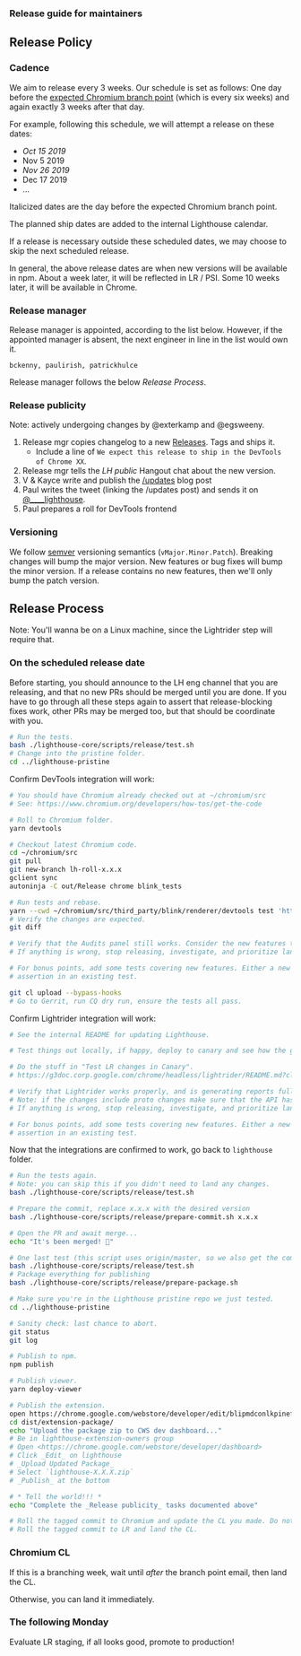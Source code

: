 ### Release guide for maintainers

## Release Policy

### Cadence

We aim to release every 3 weeks. Our schedule is set as follows: One day before the [expected Chromium branch point](https://www.chromium.org/developers/calendar) (which is every six weeks) and again exactly 3 weeks after that day.

For example, following this schedule, we will attempt a release on these dates:

* _Oct 15 2019_
* Nov 5 2019
* _Nov 26 2019_
* Dec 17 2019
* ...

Italicized dates are the day before the expected Chromium branch point.

The planned ship dates are added to the internal Lighthouse calendar.

If a release is necessary outside these scheduled dates, we may choose to skip the next scheduled release.

In general, the above release dates are when new versions will be available in npm. About a week later, it will be reflected in LR / PSI. Some 10 weeks later, it will be available in Chrome.

### Release manager

Release manager is appointed, according to the list below. However, if the appointed manager is absent, the next engineer in line in the list would own it.

    bckenny, paulirish, patrickhulce

Release manager follows the below _Release Process_.

### Release publicity

Note: actively undergoing changes by @exterkamp and @egsweeny.

1. Release mgr copies changelog to a new [Releases](https://github.com/GoogleChrome/lighthouse/releases). Tags and ships it.
   * Include a line of `We expect this release to ship in the DevTools of Chrome XX`.
1. Release mgr tells the _LH public_ Hangout chat about the new version.
1. V & Kayce write and publish the [/updates](https://developers.google.com/web/updates/) blog post
1. Paul writes the tweet (linking the /updates post) and sends it on [@____lighthouse](https://twitter.com/____lighthouse).
1. Paul prepares a roll for DevTools frontend

### Versioning

We follow [semver](https://semver.org/) versioning semantics (`vMajor.Minor.Patch`). Breaking changes will bump the major version. New features or bug fixes will bump the minor version. If a release contains no new features, then we'll only bump the patch version.


## Release Process

Note: You'll wanna be on a Linux machine, since the Lightrider step will require that.

### On the scheduled release date

Before starting, you should announce to the LH eng channel that you are releasing,
and that no new PRs should be merged until you are done. If you have to go through all these steps
again to assert that release-blocking fixes work, other PRs may be merged too, but that should
be coordinate with you.

```sh
# Run the tests.
bash ./lighthouse-core/scripts/release/test.sh
# Change into the pristine folder.
cd ../lighthouse-pristine
```

Confirm DevTools integration will work:
```sh
# You should have Chromium already checked out at ~/chromium/src
# See: https://www.chromium.org/developers/how-tos/get-the-code

# Roll to Chromium folder.
yarn devtools

# Checkout latest Chromium code.
cd ~/chromium/src
git pull
git new-branch lh-roll-x.x.x
gclient sync
autoninja -C out/Release chrome blink_tests

# Run tests and rebase.
yarn --cwd ~/chromium/src/third_party/blink/renderer/devtools test 'http/tests/devtools/audits/*.js' --reset-results
# Verify the changes are expected.
git diff

# Verify that the Audits panel still works. Consider the new features that have been added.
# If anything is wrong, stop releasing, investigate, and prioritize landing the PR.

# For bonus points, add some tests covering new features. Either a new test, or an extra
# assertion in an existing test.

git cl upload --bypass-hooks
# Go to Gerrit, run CQ dry run, ensure the tests all pass.
```

Confirm Lightrider integration will work:
```sh
# See the internal README for updating Lighthouse.

# Test things out locally, if happy, deploy to canary and see how the graphs react. 20 minutes should be enough time.

# Do the stuff in "Test LR changes in Canary".
# https://g3doc.corp.google.com/chrome/headless/lightrider/README.md?cl=head#test-lr-changes-in-canary

# Verify that Lightrider works properly, and is generating reports fully. Consider the new features that have been added.
# Note: if the changes include proto changes make sure that the API has those new fields.
# If anything is wrong, stop releasing, investigate, and prioritize landing the PR.

# For bonus points, add some tests covering new features. Either a new test, or an extra
# assertion in an existing test.
```

Now that the integrations are confirmed to work, go back to `lighthouse` folder.

```sh
# Run the tests again.
# Note: you can skip this if you didn't need to land any changes.
bash ./lighthouse-core/scripts/release/test.sh

# Prepare the commit, replace x.x.x with the desired version
bash ./lighthouse-core/scripts/release/prepare-commit.sh x.x.x

# Open the PR and await merge...
echo "It's been merged! 🎉"

# One last test (this script uses origin/master, so we also get the commit with the new changelog - that commit should be HEAD).
bash ./lighthouse-core/scripts/release/test.sh
# Package everything for publishing
bash ./lighthouse-core/scripts/release/prepare-package.sh

# Make sure you're in the Lighthouse pristine repo we just tested.
cd ../lighthouse-pristine

# Sanity check: last chance to abort.
git status
git log

# Publish to npm.
npm publish

# Publish viewer.
yarn deploy-viewer

# Publish the extension.
open https://chrome.google.com/webstore/developer/edit/blipmdconlkpinefehnmjammfjpmpbjk
cd dist/extension-package/
echo "Upload the package zip to CWS dev dashboard..."
# Be in lighthouse-extension-owners group
# Open <https://chrome.google.com/webstore/developer/dashboard>
# Click _Edit_ on lighthouse
# _Upload Updated Package_
# Select `lighthouse-X.X.X.zip`
# _Publish_ at the bottom

# * Tell the world!!! *
echo "Complete the _Release publicity_ tasks documented above"

# Roll the tagged commit to Chromium and update the CL you made. Do not land, see next section.
# Roll the tagged commit to LR and land the CL.
```

### Chromium CL

If this is a branching week, wait until _after_ the branch point email, then land the CL.

Otherwise, you can land it immediately.

### The following Monday

Evaluate LR staging, if all looks good, promote to production!
